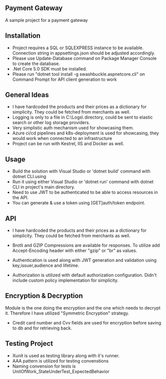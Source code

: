 ## Payment Gateway 

A sample project for a payment gateway


## Installation

- Project requires a SQL or SQLEXPRESS instance to be available. Connection string in appsettings.json should be adjusted accordingly.
- Please use Update-Database command on Package Manager Console to create the database.
- .Net Core 5.0 SDK must be installed.
- Please run "dotnet tool install -g swashbuckle.aspnetcore.cli" on Command Prompt for API client generation to work


## General Ideas

- I have hardcoded the products and their prices as a dictionary for simplicity. They could be fetched from merchants as well.
- Logging is only to a file in C:\Logs\ directory, could be sent to elastic search or other log storage providers.
- Very simplistic auth mechanism used for showcasing them.
- Azure ci/cd pipelines and k8s-deployment is used for showcasing, they would work when connected to an infrastructure
- Project can be run with Kestrel, IIS and Docker as well.
## Usage

- Build the solution with Visual Studio or 'dotnet build' command with dotnet CLI.using 
- Run it using either Visual Studio or 'dotnet run' command with dotnet CLI in project's main directory.
- Need to use JWT to be authenticated to be able to access resources in the API.
- You can generate & use a token using [GET]auth/token endpoint.

## API

- I have hardcoded the products and their prices as a dictionary for simplicity. They could be fetched from merchants as well.

- Brotli and GZIP Compressions are available for responses. To utilize add Accept-Encoding header with either "gzip" or "br" as values.

- Authentication is used along with JWT generation and validation using key,issuer,audience and lifetime.
- Authorization is utilized with default authorization configuration. Didn't include custom policy implementation for simplicity.


## Encryption & Decryption

Module is the one doing the encryption and the one which needs to decrypt it. Therefore I have utilized "Symmetric Encryption" strategy.

- Credit card number and Cvv fields are used for encryption before saving to db and for retrieving back.



## Testing Project
- Xunit is used as testing library along with it's runner.
- AAA pattern is utilized for testing convenstions
- Naming convension for tests is UnitOfWork_StateUnderTest_ExpectedBehavior